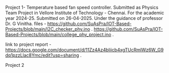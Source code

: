 Project 1- 
Temperature based fan speed controller.
Submitted as Physics Team Project in Vellore Institute of Technology - Chennai.
For the academic year 2024-25. Submitted on 26-04-2025.
Under the guidance of professor Dr. G Vinitha.
files - 
https://github.com/SuAsPra/IOT-Based-Projects/blob/main/I2C_checker_phy.ino . 
https://github.com/SuAsPra/IOT-Based-Projects/blob/main/college_phy_project.ino . 

link to project report - https://docs.google.com/document/d/11Zz4Az4bIiicb4xgTUcRmIWz6W_G9dq1pzzLlac8Ymc/edit?usp=sharing . 


Project 2
